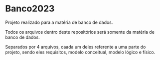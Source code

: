 # Banco2023

Projeto realizado para a matéria de banco de dados.

Todos os arquivos dentro deste repositórios será somente da matéria de banco de dados.

Separados por 4 arquivos, caada um deles referente a uma parte do projeto, sendo eles requisitos, modelo conceitual, modelo lógico e físico.
